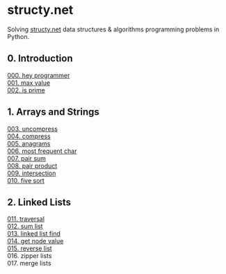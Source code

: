 # structy.net 

Solving [structy.net](https://structy.net/) data structures & algorithms programming problems in Python.

## 0. Introduction

[000. hey programmer](https://github.com/MoigeMatino/structy.net/tree/main/introduction/hey_programmer)   
[001. max value](https://github.com/MoigeMatino/structy.net/tree/main/introduction/max_value)  
[002. is prime](https://github.com/MoigeMatino/structy.net/tree/main/introduction/is_prime)  

## 1. Arrays and Strings

[003. uncompress](https://github.com/MoigeMatino/structy.net/tree/main/arrays_and_strings/uncompress)   
[004. compress](https://github.com/MoigeMatino/structy.net/tree/main/arrays_and_strings/compress)   
[005. anagrams](https://github.com/MoigeMatino/structy.net/tree/main/arrays_and_strings/anagrams)   
[006. most frequent char](https://github.com/MoigeMatino/structy.net/tree/main/arrays_and_strings/most_frequent_char)  
[007. pair sum](https://github.com/MoigeMatino/structy.net/tree/main/arrays_and_strings/pair_sum)    
[008. pair product](https://github.com/MoigeMatino/structy.net/tree/main/arrays_and_strings/pair_product)       
[009. intersection](https://github.com/MoigeMatino/structy.net/tree/main/arrays_and_strings/intersection)  
[010. five sort](https://github.com/MoigeMatino/structy.net/tree/main/arrays_and_strings/five_sort)  

## 2. Linked Lists  

[011. traversal](https://github.com/MoigeMatino/structy.net/tree/main/linked_lists/traversal)  
[012. sum list](https://github.com/MoigeMatino/structy.net/tree/main/linked_lists/sum_list)  
[013. linked list find](https://github.com/MoigeMatino/structy.net/tree/main/linked_lists/linked_list_find)  
[014. get node value](https://github.com/MoigeMatino/structy.net/tree/main/linked_lists/get_node_value)  
[015. reverse list](https://github.com/MoigeMatino/structy.net/tree/main/linked_lists/reverse_linked_list)  
016. zipper lists  
017. merge lists  





